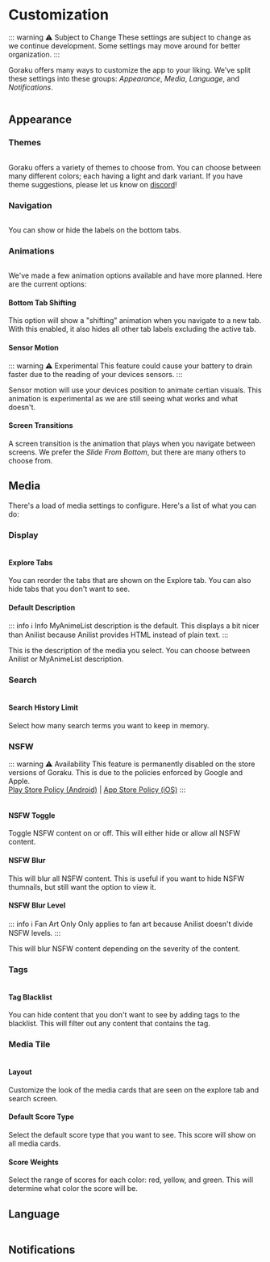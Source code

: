 <script setup>
import { withBase, useData } from 'vitepress'

const { isDark } = useData();
console.log(isDark.value)

const images = {
    settings: isDark.value ? './settings-dark.png' : './settings-light.png',
}

</script>

# Customization
::: warning ⚠️ Subject to Change
These settings are subject to change as we continue development. Some settings may move around for better organization.
:::

Goraku offers many ways to customize the app to your liking. We've split these settings into these groups: *Appearance*, *Media*, *Language*, and *Notifications*. 

<!-- ![Settings](./settings.png) -->

<img :src="isDark ? './settings-dark.png' : './settings-light.png'" />


## Appearance

### Themes

<img :src="isDark ? './themes-dark.jpg' : './themes-light.jpg'" />

Goraku offers a variety of themes to choose from. You can choose between many different colors; each having a light and dark variant. If you have theme suggestions, please let us know on [discord](../../socials/)!

### Navigation

<img :src="isDark ? './navigation-dark.jpg' : './navigation-light.jpg'" />

You can show or hide the labels on the bottom tabs.


### Animations

<img :src="isDark ? './animations-dark.jpg' : './animations-light.jpg'" />

We've made a few animation options available and have more planned. Here are the current options:

#### Bottom Tab Shifting
This option will show a "shifting" animation when you navigate to a new tab. With this enabled, it also hides all other tab labels excluding the active tab.

#### Sensor Motion
::: warning ⚠️ Experimental
This feature could cause your battery to drain faster due to the reading of your devices sensors.
:::

Sensor motion will use your devices position to animate certian visuals. This animation is experimental as we are still seeing what works and what doesn't. 

#### Screen Transitions
A screen transition is the animation that plays when you navigate between screens. We prefer the *Slide From Bottom*, but there are many others to choose from.

## Media

There's a load of media settings to configure. Here's a list of what you can do:

### Display

<img :src="isDark ? './media-display-dark.jpg' : './media-display-light.jpg'" />

#### Explore Tabs
You can reorder the tabs that are shown on the Explore tab. You can also hide tabs that you don't want to see.

#### Default Description
::: info ℹ️ Info
MyAnimeList description is the default. This displays a bit nicer than Anilist because Anilist provides HTML instead of plain text.
::: 

This is the description of the media you select. You can choose between Anilist or MyAnimeList description.

### Search

<img :src="isDark ? './media-search-dark.jpg' : './media-search-light.jpg'" />

#### Search History Limit
Select how many search terms you want to keep in memory.

### NSFW
::: warning ⚠️ Availability
This feature is permanently disabled on the store versions of Goraku. This is due to the policies enforced by Google and Apple.   
[Play Store Policy (Android)](https://support.google.com/googleplay/android-developer/answer/9878810) | [App Store Policy (iOS)](https://developer.apple.com/app-store/review/guidelines/#safety)
:::

<img :src="isDark ? './media-nsfw-dark.jpg' : './media-nsfw-light.jpg'" />

#### NSFW Toggle
Toggle NSFW content on or off. This will either hide or allow all NSFW content.

#### NSFW Blur
This will blur all NSFW content. This is useful if you want to hide NSFW thumnails, but still want the option to view it.

#### NSFW Blur Level
::: info ℹ️ Fan Art Only
Only applies to fan art because Anilist doesn't divide NSFW levels.
::: 

This will blur NSFW content depending on the severity of the content.

### Tags

<img :src="isDark ? './media-tags-dark.jpg' : './media-tags-light.jpg'" />

#### Tag Blacklist
You can hide content that you don't want to see by adding tags to the blacklist. This will filter out any content that contains the tag.

### Media Tile

<img :src="isDark ? './media-tile-dark.jpg' : './media-tile-light.jpg'" />

#### Layout
Customize the look of the media cards that are seen on the explore tab and search screen.

#### Default Score Type
Select the default score type that you want to see. This score will show on all media cards.

#### Score Weights
Select the range of scores for each color: red, yellow, and green. This will determine what color the score will be.

## Language

<img :src="isDark ? './language-dark.png' : './language-light.png'" />

## Notifications

<img :src="isDark ? './notifications-dark.png' : './notifications-light.png'" />

